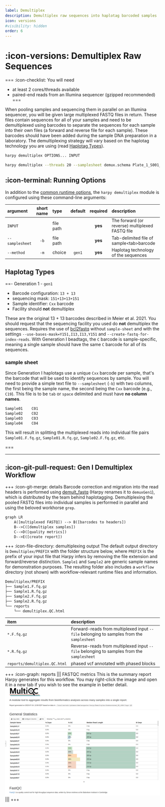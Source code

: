```yaml
---
label: Demultiplex
description: Demultiplex raw sequences into haplotag barcoded samples
icon: versions
#visibility: hidden
order: 6
---
```


# :icon-versions: Demultiplex Raw Sequences

===  :icon-checklist: You will need
- at least 2 cores/threads available
- paired-end reads from an Illumina sequencer (gzipped recommended)
===

When pooling samples and sequencing them in parallel on an Illumina sequencer, you will be given large multiplexed FASTQ
files in return. These files contain sequences for all of your samples and need to be demultiplexed using barcodes to 
separate the sequences for each sample into their own files (a forward and reverse file for each sample). These barcodes
should have been added during the sample DNA preparation in a laboratory. The demultiplexing strategy will vary based on the
haplotag technology you are using (read [Haplotag Types](#haplotag-types)).

```bash usage
harpy demultiplex OPTIONS... INPUT
```
```bash example
harpy demultiplex --threads 20 --samplesheet demux.schema Plate_1_S001_R1.fastq.gz
```
## :icon-terminal: Running Options
In addition to the [common runtime options](/commonoptions.md), the `harpy demultiplex` module is configured using these command-line arguments:

| argument          | short name | type       | default | required | description                                                                          |
|:------------------|:----------:|:-----------|:-------:|:--------:|:-------------------------------------------------------------------------------------|
| `INPUT`           |            | file path  |         | **yes**  | The forward (or reverse) multiplexed FASTQ file                                      |
| `--samplesheet`   |    `-b`    | file path  |         | **yes**  | Tab-delimited file of sample\<tab\>barcode                                           |
| `--method`        |    `-m`    | choice     | `gen1`  | **yes**  | Haplotag technology of the sequences                                                 |

## Haplotag Types
==- Generation 1 - `gen1`
- Barcode configuration: `13 + 13`
- sequencing mask: `151+13+13+151`
- Sample identifier: `Cxx` barcode
- Facility should **not** demultiplex

These are the original 13 + 13 barcodes described in Meier et al. 2021. You should request that the sequencing facility you used
do **not** demultiplex the sequences. Requires the use of [bcl2fastq](https://support.illumina.com/sequencing/sequencing_software/bcl2fastq-conversion-software.html) without `sample-sheet` and with the settings
`--use-bases-mask=Y151,I13,I13,Y151` and `--create-fastq-for-index-reads`. With Generation I beadtags, the `C` barcode is sample-specific,
meaning a single sample should have the same `C` barcode for all of its sequences.

### sample sheet
Since Generation I haplotags use a unique `Cxx` barcode per sample, that's the barcode
that will be used to identify sequences by sample. You will need to provide a simple text
file to `--samplesheet` (`-b`) with two columns, the first being the sample name, the second being
the `Cxx` barcode (e.g., `C19`). This file is to be `tab` or `space` delimited and must have **no column names**.
``` example sample sheet
Sample01    C01
Sample02    C02
Sample03    C03
Sample04    C04
```
This will result in splitting the multiplexed reads into individual file pairs `Sample01.F.fq.gz`, `Sample01.R.fq.gz`, `Sample02.F.fq.gz`, etc.

===


---
## :icon-git-pull-request: Gen I Demultiplex Workflow
+++ :icon-git-merge: details
Barcode correction and migration into the read headers is performed using [demult_fastq](https://github.com/evolgenomics/haplotagging/blob/master/demult_fastq.cpp)
(Harpy renames it to `demuxGen1`), which is distributed by the team behind haplotagging. Demultiplexing the pooled FASTQ files into
individual samples is performed in parallel and using the beloved workhorse `grep`.

```mermaid
graph LR
    A([multiplexed FASTQ]) --> B([barcodes to headers])
    B-->C([demultiplex samples])
    C-->D([quality metrics])
    D-->E([create report])
```

+++ :icon-file-directory: demultiplexing output
The default output directory is `Demultiplex/PREFIX` with the folder structure below, where `PREFIX` is the prefix of your input file that Harpy
infers by removing the file extension and forward/reverse distinction. `Sample1` and `Sample2` are generic sample names for demonstration purposes.
The resulting folder also includes a `workflow` directory (not shown) with workflow-relevant runtime files and information.
```
Demultiplex/PREFIX
├── Sample1.F.fq.gz
├── Sample1.R.fq.gz
├── Sample2.F.fq.gz
├── Sample2.R.fq.gz
└── reports
    └── demultiplex.QC.html
```

| item | description |
|:---|:---|
| `*.F.fq.gz` | Forward-reads from multiplexed input `--file` belonging to samples from the `samplesheet` |
| `*.R.fq.gz` | Reverse-reads from multiplexed input `--file` belonging to samples from the `samplesheet` |
| `reports/demultiplex.QC.html` | phased vcf annotated with phased blocks |

+++ :icon-graph: reports
||| FASTQC metrics
This is the summary report Harpy generates for this workflow. You may right-click
the image and open it in a new tab if you wish to see the example in better detail.
![reports/demultiplex.QC.html](/static/report_demux.png)
|||
+++

